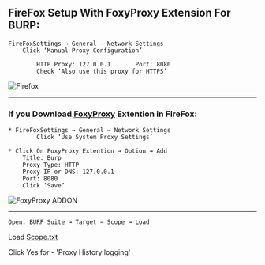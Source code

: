 ## FireFox Setup With FoxyProxy Extension For BURP:

    FireFoxSettings → General → Network Settings
        Click ‘Manual Proxy Configuration’

            HTTP Proxy: 127.0.0.1		Port: 8080
            Check ‘Also use this proxy for HTTPS’

![Firefox](https://github.com/iakil/Codepath_Cybersecurity/blob/main/FirefoxSettings.png?raw=true)

---

### If you Download [FoxyProxy](https://addons.mozilla.org/en-US/firefox/addon/foxyproxy-standard/) Extention in FireFox: 
       
    * FireFoxSettings → General → Network Settings
            Click ‘Use System Proxy Settings’

    * Click On FoxyProxy Extention → Option → Add
        Title: Burp
        Proxy Type: HTTP
        Proxy IP or DNS: 127.0.0.1
        Port: 8080
        Click ‘Save’

![FoxyProxy ADDON](https://github.com/iakil/Codepath_Cybersecurity/blob/main/FoxyProxyAddons.png?raw=true)

---

    Open: BURP Suite → Target → Scope → Load

Load [Scope.txt](Setup/src/scope.txt)

Click Yes for - 'Proxy History logging'